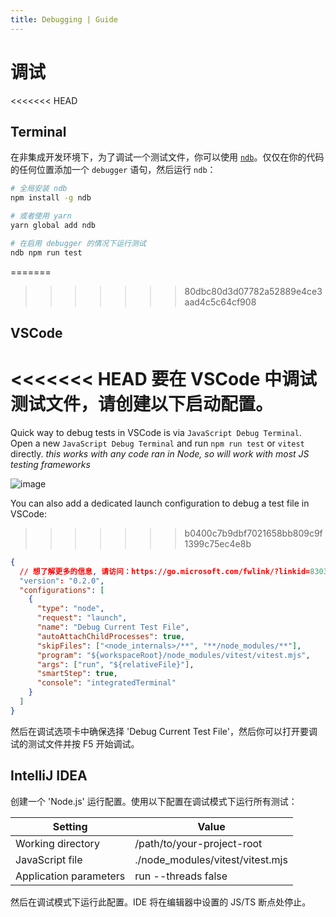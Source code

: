 ```yaml
---
title: Debugging | Guide
---
```


# 调试

<<<<<<< HEAD
## Terminal

在非集成开发环境下，为了调试一个测试文件，你可以使用 [`ndb`](https://github.com/GoogleChromeLabs/ndb)。仅仅在你的代码的任何位置添加一个 `debugger` 语句，然后运行 `ndb`：

```sh
# 全局安装 ndb
npm install -g ndb

# 或者使用 yarn
yarn global add ndb

# 在启用 debugger 的情况下运行测试
ndb npm run test
```

=======
>>>>>>> 80dbc80d3d07782a52889e4ce3aad4c5c64cf908
## VSCode

<<<<<<< HEAD
要在 VSCode 中调试测试文件，请创建以下启动配置。
=======
Quick way to debug tests in VSCode is via `JavaScript Debug Terminal`. Open a new `JavaScript Debug Terminal` and run `npm run test` or `vitest` directly. *this works with any code ran in Node, so will work with most JS testing frameworks*

![image](https://user-images.githubusercontent.com/5594348/212169143-72bf39ce-f763-48f5-822a-0c8b2e6a8484.png)

You can also add a dedicated launch configuration to debug a test file in VSCode:
>>>>>>> b0400c7b9dbf7021658bb809c9f1399c75ec4e8b

```json
{
  // 想了解更多的信息, 请访问：https://go.microsoft.com/fwlink/?linkid=830387
  "version": "0.2.0",
  "configurations": [
    {
      "type": "node",
      "request": "launch",
      "name": "Debug Current Test File",
      "autoAttachChildProcesses": true,
      "skipFiles": ["<node_internals>/**", "**/node_modules/**"],
      "program": "${workspaceRoot}/node_modules/vitest/vitest.mjs",
      "args": ["run", "${relativeFile}"],
      "smartStep": true,
      "console": "integratedTerminal"
    }
  ]
}
```

然后在调试选项卡中确保选择 'Debug Current Test File'，然后你可以打开要调试的测试文件并按 F5 开始调试。

## IntelliJ IDEA

创建一个 'Node.js' 运行配置。使用以下配置在调试模式下运行所有测试：

Setting | Value
 --- | ---
Working directory | /path/to/your-project-root
JavaScript file | ./node_modules/vitest/vitest.mjs
Application parameters | run --threads false

然后在调试模式下运行此配置。IDE 将在编辑器中设置的 JS/TS 断点处停止。
